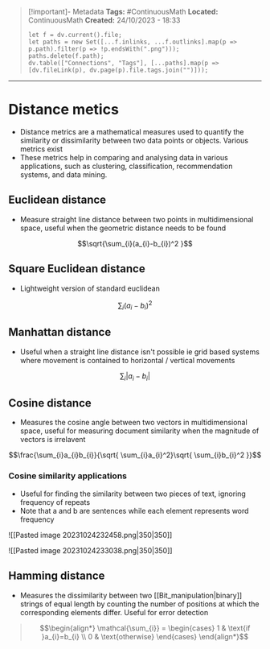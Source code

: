 > [!important]- Metadata
> **Tags:** #ContinuousMath 
> **Located:** ContinuousMath
> **Created:** 24/10/2023 - 18:33
> ```dataviewjs
> let f = dv.current().file;
> let paths = new Set([...f.inlinks, ...f.outlinks].map(p => p.path).filter(p => !p.endsWith(".png")));
> paths.delete(f.path);
> dv.table(["Connections", "Tags"], [...paths].map(p => [dv.fileLink(p), dv.page(p).file.tags.join("")]));
> ```

___
# Distance metics
- Distance metrics are a mathematical measures used to quantify the similarity or dissimilarity between two data points or objects. Various metrics exist
- These metrics help in comparing and analysing data in various applications, such as clustering, classification, recommendation systems, and data mining.
## Euclidean distance
- Measure straight line distance between two points in multidimensional space, useful when the geometric distance needs to be found 

$$\sqrt{\sum_{i}(a_{i}-b_{i})^2 }$$

## Square Euclidean distance
- Lightweight version of standard euclidean

$$\sum_{i}(a_{i}-b_{i})^2$$

## Manhattan distance
- Useful when a straight line distance isn't possible ie grid based systems where movement is contained to horizontal / vertical movements

$$\sum_{i}|a_{i}-b_{i}|$$

## Cosine distance
- Measures the cosine angle between two vectors in multidimensional space, useful for measuring document similarity when the magnitude of vectors is irrelavent  

$$\frac{\sum_{i}a_{i}b_{i}}{\sqrt{ \sum_{i}a_{i}^2}\sqrt{ \sum_{i}b_{i}^2 }}$$

### Cosine similarity applications
- Useful for finding the similarity between two pieces of text, ignoring frequency of repeats
- Note that a and b are sentences while each element represents word frequency 

![[Pasted image 20231024232458.png|350|350]]

![[Pasted image 20231024233038.png|350|350]]
## Hamming distance
- Measures the dissimilarity between two [[Bit_manipulation|binary]] strings of equal length by counting the number of positions at which the corresponding elements differ. Useful for error detection 

>$$\begin{align*}
\mathcal{\sum_{i}} =
\begin{cases}
1 & \text{if }a_{i}=b_{i} \\
0 & \text{otherwise}
\end{cases}
\end{align*}$$
